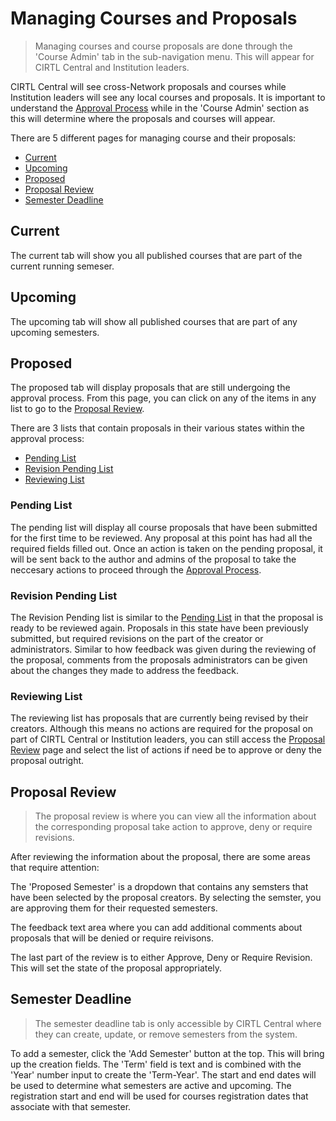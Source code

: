 # Managing Courses and Proposals
> Managing courses and course proposals are done through the 'Course Admin' tab in the sub-navigation menu. This will appear for CIRTL Central and Institution leaders. 

CIRTL Central will see cross-Network proposals and courses while Institution leaders will see any local courses and proposals. It is important to understand the [Approval Process](creating_courses.html#approval-process) while in the 'Course Admin' section as this will determine where the proposals and courses will appear.


There are 5 different pages for managing course and their proposals:

- [Current](#current)
- [Upcoming](#upcoming)
- [Proposed](#proposed)
- [Proposal Review](#proposal-review)
- [Semester Deadline](#semester-deadline)

## Current
The current tab will show you all published courses that are part of the current running semeser.

## Upcoming
The upcoming tab will show all published courses that are part of any upcoming semesters.

## Proposed
The proposed tab will display proposals that are still undergoing the approval process. From this page, you can click on any of the items in any list to go to the [Proposal Review](#proposal-review).

There are 3 lists that contain proposals in their various states within the approval process:

- [Pending List](#pending-list)
- [Revision Pending List](#revision-pending-list)
- [Reviewing List](#reviewing-list)

### Pending List
The pending list will display all course proposals that have been submitted for the first time to be reviewed. Any proposal at this point has had all the required fields filled out. Once an action is taken on the pending proposal, it will be sent back to the author and admins of the proposal to take the neccesary actions to proceed through the [Approval Process](creating_courses.html#approval-process).

### Revision Pending List
The Revision Pending list is similar to the [Pending List](#pending-list) in that the proposal is ready to be reviewed again. Proposals in this state have been previously submitted, but required revisions on the part of the creator or administrators. Similar to how feedback was given during the reviewing of the proposal, comments from the proposals administrators can be given about the changes they made to address the feedback.

### Reviewing List
The reviewing list has proposals that are currently being revised by their creators. Although this means no actions are required for the proposal on part of CIRTL Central or Institution leaders, you can still access the [Proposal Review](#proposal-review) page and select the list of actions if need be to approve or deny the proposal outright.

## Proposal Review
> The proposal review is where you can view all the information about the corresponding proposal take action to approve, deny or require revisions.

After reviewing the information about the proposal, there are some areas that require attention: 

The 'Proposed Semester' is a dropdown that contains any semsters that have been selected by the proposal creators. By selecting the semster, you are approving them for their requested semesters.

The feedback text area where you can add additional comments about proposals that will be denied or require reivisons.

The last part of the review is to either Approve, Deny or Require Revision. This will set the state of the proposal appropriately.

## Semester Deadline
> The semester deadline tab is only accessible by CIRTL Central where they can create, update, or remove semesters from the system.

To add a semester, click the 'Add Semester' button at the top. This will bring up the creation fields. The 'Term' field is text and is combined with the 'Year' number input to create the 'Term-Year'. The start and end dates will be used to determine what semesters are active and upcoming. The registration start and end will be used for courses registration dates that associate with that semester.
